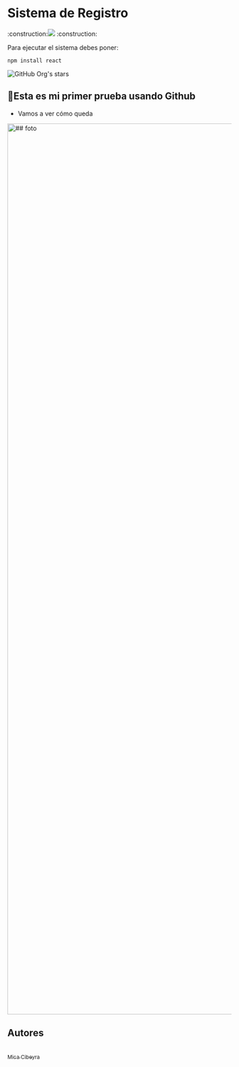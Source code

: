 <h1> Sistema de Registro</h1>

<p align="left">
:construction:<img src="https://img.shields.io/badge/STATUS-EN%20DESAROLLO-green"> :construction:
</p>

Para ejecutar el sistema debes poner:

```npm install react```

![GitHub Org's stars](https://img.shields.io/github/stars/micacibeyra?style=social)

## :hammer:Esta es mi primer prueba usando Github
- Vamos a ver cómo queda

<img width="2000" height="2000" alt="## foto" href="## foto" src="https://github.com/user-attachments/assets/d0023c59-f4e6-448d-aa9e-872847490646" />

## Autores
[<br><sub>Mica Cibeyra</sub>](https://github.com/micacibeyra) 
